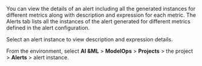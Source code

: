 You can view the details of an alert including all the generated instances for different metrics along with description and expression for each metric. The Alerts tab lists all the instances of the alert generated for different metrics defined in the alert configuration.

Select an alert instance to view description and expression details.

From the environment, select **AI &ML** > **ModelOps** > **Projects** > the project > **Alerts** > alert instance.


